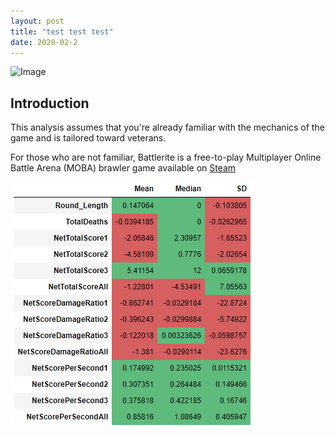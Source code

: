 ```yaml
---
layout: post
title: "test test test"
date: 2020-02-2
---
```


![Image](../images/battlerite_logo.png)

## Introduction

This analysis assumes that you're already familiar with the mechanics of the game and is tailored toward veterans.

For those who are not familiar, Battlerite is a free-to-play Multiplayer Online Battle Arena (MOBA) brawler game available on 
[Steam](https://store.steampowered.com/app/504370/Battlerite/)



![Image](../images/Table1.png)